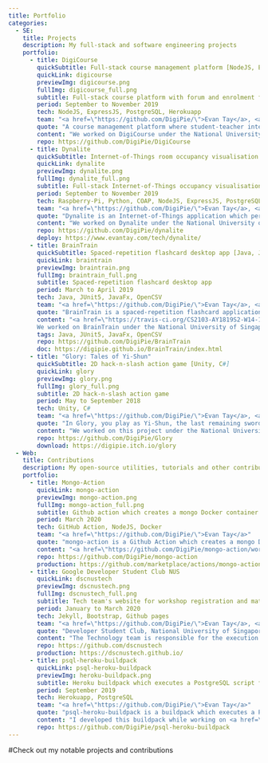```yaml
---
title: Portfolio
categories:
  - SE:
    title: Projects
    description: My full-stack and software engineering projects
    portfolio:
      - title: DigiCourse
        quickSubtitle: Full-stack course management platform [NodeJS, ExpressJS, PostgreSQL, Herokuapp]
        quickLink: digicourse
        previewImg: digicourse.png
        fullImg: digicourse_full.png
        subtitle: Full-stack course platform with forum and enrolment features
        period: September to November 2019
        tech: NodeJS, ExpressJS, PostgreSQL, Herokuapp
        team: "<a href=\"https://github.com/DigiPie/\">Evan Tay</a>, <a href=\"https://github.com/halcyoneee/\">Lee Tze Ting</a>, <a href=\"https://github.com/Aquarinte/\">Jacqueline Cheong</a>, <a href=\"https://github.com/awarenessxz/\">Bryan Koh</a>"
        quote: "A course management platform where student-teacher interactions can take place seamlessly online."
        content: "We worked on DigiCourse under the National University of Singapore's <a href=\"https://nusmods.com/modules/CS2102/database-systems\">CS2102: Database Systems module</a>. It is a database-centric project which features two major components, a course enrolment system, and a forum system.<br><br>DigiCourse is continuously deployed from Github to Herokuapp, with the aid of Heroku build-packs such as the <a href=\"https://evantay.com/psql-heroku-buildpack\">psql-heroku-buildpack</a>. I wrote this build pack to automate the execution of a PostgreSQL setup script file on deployment to Heroku."
        repo: https://github.com/DigiPie/DigiCourse
      - title: Dynalite
        quickSubtitle: Internet-of-Things room occupancy visualisation app [Raspberry-Pi, Python, COAP, NodeJS, ExpressJS, PostgreSQL, ReactJS, Docker]
        quickLink: dynalite
        previewImg: dynalite.png
        fullImg: dynalite_full.png
        subtitle: Full-stack Internet-of-Things occupancy visualisation app
        period: September to November 2019
        tech: Raspberry-Pi, Python, COAP, NodeJS, ExpressJS, PostgreSQL, ReactJS, Docker
        team: "<a href=\"https://github.com/DigiPie/\">Evan Tay</a>, <a href=\"https://github.com/pikulet/\">Joyce Yeo</a>, <a href=\"https://github.com/crazoter/\">Matthew Lee</a>, <a href=\"https://github.com/Happytreat/\">Melodies Sim</a>"
        quote: "Dynalite is an Internet-of-Things application which performs dynamic visualisation of room occupancy."
        content: "We worked on Dynalite under the National University of Singapore's <a href=\"https://nusmods.com/modules/CS3103/computer-networks-practice\">CS3103: Computer Networks Practice module</a>. It is an Internet-of-Things application which performs dynamic visualisation of room occupancy.<br><br>Dynalite was built using 3 Docker containers and 1 Raspberry Pi. The RPi reads light data and sends it via COAP to the first Docker container containing a backend NodeJS-ExpressJS web server.<br><br>The backend server authenticates and stores the measurements into a PostgreSQL database stored in the second Docker container.<br><br>The backend server also provides a <a href=\"https://www.evantay.com/tech/dynalite-api/occupancy\">HTTP REST API</a> which is used by a frontend React web server in the third Docker container."
        repo: https://github.com/DigiPie/dynalite
        deploy: https://www.evantay.com/tech/dynalite/
      - title: BrainTrain
        quickSubtitle: Spaced-repetition flashcard desktop app [Java, JUnit5, JavaFx, OpenCSV]
        quickLink: braintrain
        previewImg: braintrain.png
        fullImg: braintrain_full.png
        subtitle: Spaced-repetition flashcard desktop app
        period: March to April 2019
        tech: Java, JUnit5, JavaFx, OpenCSV
        team: "<a href=\"https://github.com/DigiPie/\">Evan Tay</a>, <a href=\"https://github.com/halcyoneee/\">Lee Tze Ting</a>, <a href=\"https://github.com/eugenefdw\">Eugene Foo</a>, <a href=\"https://github.com/lallanachang\">Chang Lei</a>, <a href=\"https://github.com/jeraldtsy\">Jerald Tan</a>"
        quote: "BrainTrain is a spaced-repetition flashcard application which makes memorizing easy and effective. With BrainTrain’s <a href=\"https://www.theguardian.com/education/2016/jan/23/spaced-repetition-a-hack-to-make-your-brain-store-information\">Spaced Repetition System (SRS)</a> optimizing your flashcard revision intervals, you will be able to learn more in less time."
        content: "<a href=\"https://travis-ci.org/CS2103-AY1819S2-W14-1/main\" title=\"Build status\"><img src=\"https://travis-ci.org/CS2103-AY1819S2-W14-1/main.svg?branch=master\" /></a> <a href=\"https://ci.appveyor.com/project/eugenefdw/main\" title=\"Build status\"><img src=\"https://ci.appveyor.com/api/projects/status/vl6bo937loonr7x3?svg=true\" /></a> <a href=\"https://coveralls.io/github/CS2103-AY1819S2-W14-1/main?branch=master\" title=\"Coverage status\"><img src=\"https://coveralls.io/repos/github/CS2103-AY1819S2-W14-1/main/badge.svg?branch=master\" /></a> <a href=\"https://www.codacy.com/app/cs2103-w14-1/main?utm_source=github.com&utm_medium=referral&utm_content=CS2103-AY1819S2-w14-1/main&utm_campaign=Badge_Grade\" title=\"Codacy code quality\"><img src=\"https://api.codacy.com/project/badge/Grade/d236c7af6a71427ebeae2571add1f3f4\" /></a><br><br>
        We worked on BrainTrain under the National University of Singapore's <a href=\"https://nusmods.com/modules/CS2103T/software-engineering\">CS2103T: Software Engineering module</a>. My primary responsibility was to design and develop the Card Management System. My secondary responsibility was to act as the project’s documentation lead. To find out more, view my <a href=\"https://digipie.github.io/BrainTrain/team/digipie.html\">project portfolio page</a>."
        tags: Java, JUnit5, JavaFx, OpenCSV
        repo: https://github.com/DigiPie/BrainTrain
        doc: https://digipie.github.io/BrainTrain/index.html
      - title: "Glory: Tales of Yi-Shun"
        quickSubtitle: 2D hack-n-slash action game [Unity, C#]
        quickLink: glory
        previewImg: glory.png
        fullImg: glory_full.png
        subtitle: 2D hack-n-slash action game
        period: May to September 2018
        tech: Unity, C#
        team: "<a href=\"https://github.com/DigiPie/\">Evan Tay</a>, <a href=\"https://github.com/Lunastryke/\">Lim Xuan Hao</a>"
        quote: "In Glory, you play as Yi-Shun, the last remaining swordsman of the great city of Sandosa. The undead warlord Ma Ti and his minions are advancing on the city and only you can stop them."
        content: "We worked on this project under the National University of Singapore's <a href=\"http://nusskylab-dev.comp.nus.edu.sg/\">CP2106: Independent Software Development Project (Orbital) module </a>. This module was conducted during the summer break.<br><br>We were one of the top 11 out of 211 teams which received an award (Honorable Mention), and a Google Chromecast each from Google Singapore."
        repo: https://github.com/DigiPie/Glory
        download: https://digipie.itch.io/glory
  - Web:
    title: Contributions
    description: My open-source utilities, tutorials and other contributions
    portfolio:
      - title: Mongo-Action
        quickLink: mongo-action
        previewImg: mongo-action.png
        fullImg: mongo-action_full.png
        subtitle: Github action which creates a mongo Docker container
        period: March 2020
        tech: GitHub Action, NodeJS, Docker
        team: "<a href=\"https://github.com/DigiPie/\">Evan Tay</a>"
        quote: "mongo-action is a Github Action which creates a mongo Docker container using the official <a href=\"https://hub.docker.com/_/mongo\">Dockerhub image</a>. The MongoDB instance's port will be exposed to other containers and also to the host running the Github Workflow."
        content: "<a href=\"https://github.com/DigiPie/mongo-action/workflows/mongo-action%20CI/badge.svg\" title=\"mongo-action CI\"><img src=\"https://github.com/DigiPie/mongo-action/workflows/mongo-action%20CI/badge.svg\" /></a><br><br>I created this Github Action to learn more about Continuous Integration tooling, and to simplify automated testing for my own <a href=\"https://github.com/DigiPie/mocha-chai-mongoose\">Node-ExpressJS-Mongoose</a> project.<br><br>By using this Github Action, there is no longer a need to provision a test database on MongoDB Atlas or elsewhere. Furthermore, each test will run on a fresh, isolated copy of a MongoDB instance.<br><br>I submitted this to the <a href=\"https://githubhackathon.com/\">Github Hackathon for Github Actions</a>."
        repo: https://github.com/DigiPie/mongo-action
        production: https://github.com/marketplace/actions/mongo-action
      - title: Google Developer Student Club NUS
        quickLink: dscnustech
        previewImg: dscnustech.png
        fullImg: dscnustech_full.png
        subtitle: Tech team's website for workshop registration and materials
        period: January to March 2020
        tech: Jekyll, Bootstrap, Github pages
        team: "<a href=\"https://github.com/DigiPie/\">Evan Tay</a>, <a href=\"https://github.com/AndreWongZH/\">Andre Wong</a>, <a href=\"https://github.com/Happytreat/\">Melodies Sim</a>"
        quote: "Developer Student Club, National University of Singapore is made up of people from diverse backgrounds, majors, years of study, genders and races. We come together to push our mission of <a href=\"https://www.instagram.com/dscnus/\">#TechforGood</a>."
        content: "The Technology team is responsible for the execution of DSC-NUS workshops and thematic tech events.<br><br>We created this website to act as a one-stop portal for NUS students to find out more about our workshops, register for them, and access past workshop materials."
        repo: https://github.com/dscnustech
        production: https://dscnustech.github.io/
      - title: psql-heroku-buildpack
        quickLink: psql-heroku-buildpack
        previewImg: heroku-buildpack.png
        subtitle: Heroku buildpack which executes a PostgreSQL script file
        period: September 2019
        tech: Herokuapp, PostgreSQL
        team: "<a href=\"https://github.com/DigiPie/\">Evan Tay</a>"
        quote: "psql-heroku-buildpack is a buildpack which executes a PostgreSQL script file on deployment to Heroku."
        content: "I developed this buildpack while working on <a href=\"https://evantay.com/digicourse\">DigiCourse</a>, a full-stack application built on PostgreSQL. I wrote this build pack to automate the execution of a PostgreSQL setup script file in the Git repo on deployment to Heroku from Github."
        repo: https://github.com/DigiPie/psql-heroku-buildpack
---
```


#Check out my notable projects and contributions
